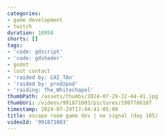 ```yaml
---
categories:
- game development
- twitch
duration: 10958
shorts: []
tags:
- 'code: gdscript'
- 'code: gdshader'
- godot
- lost contact
- 'raided by: CAI_TAn'
- 'raided by: prodzpod'
- 'raiding: The_Whitechapel'
thumbPath: /assets/thumbs/2024-07-29-22-44-41.jpg
thumbUri: /videos/991871003/pictures/1907766187
timestamp: 2024-07-29T17:44:41-05:00
title: escape room game dev | no signal (day 105)
videoId: '991871003'
---
```


